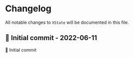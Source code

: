 # Changelog

All notable changes to `XState` will be documented in this file.

## 🎉 Initial commit - 2022-06-11

🎉 Initial commit
